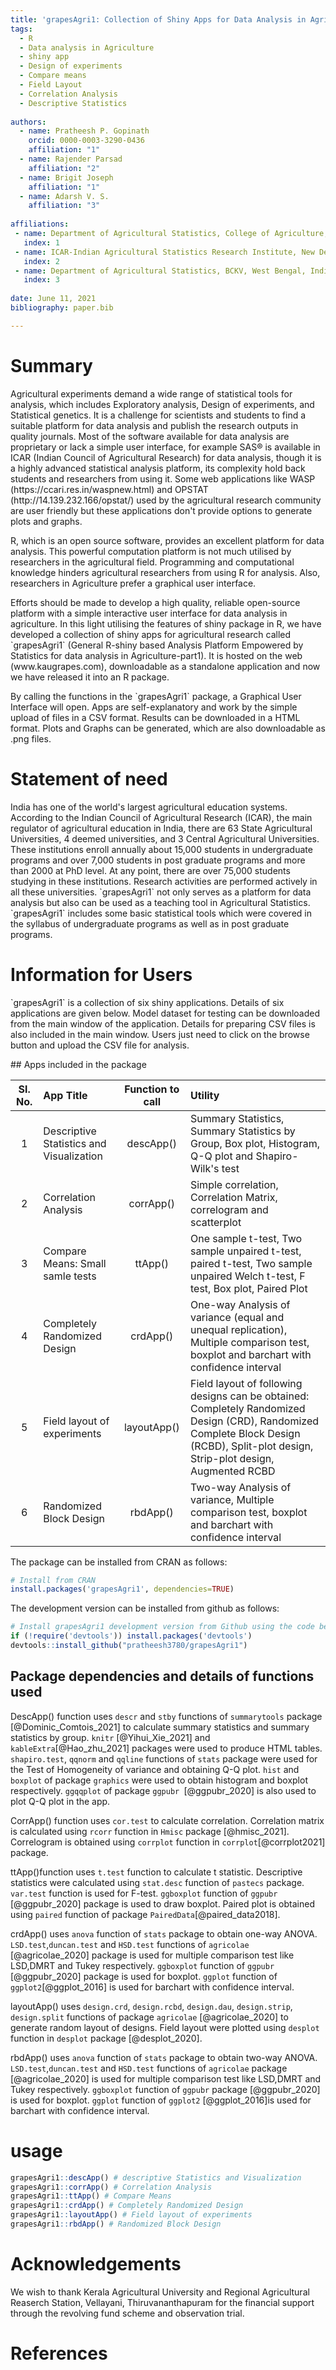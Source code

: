 ```yaml
---
title: 'grapesAgri1: Collection of Shiny Apps for Data Analysis in Agriculture'
tags:
  - R
  - Data analysis in Agriculture
  - shiny app
  - Design of experiments
  - Compare means
  - Field Layout
  - Correlation Analysis
  - Descriptive Statistics
  
authors:
  - name: Pratheesh P. Gopinath
    orcid: 0000-0003-3290-0436
    affiliation: "1"
  - name: Rajender Parsad
    affiliation: "2"
  - name: Brigit Joseph
    affiliation: "1"
  - name: Adarsh V. S.
    affiliation: "3"
    
affiliations:
 - name: Department of Agricultural Statistics, College of Agriculture, Vellayani, Kerala Agricultural University, Kerala, India.
   index: 1
 - name: ICAR-Indian Agricultural Statistics Research Institute, New Delhi, India.
   index: 2
 - name: Department of Agricultural Statistics, BCKV, West Bengal, India
   index: 3
   
date: June 11, 2021 
bibliography: paper.bib

---
```


# Summary

<p>
Agricultural experiments demand a wide range of statistical tools for analysis, which includes Exploratory analysis, Design of experiments, and Statistical genetics. It is a challenge for scientists and students to find a suitable platform for data analysis and publish the research outputs in quality journals. Most of the software available for data analysis are proprietary or lack a simple user interface, for example SAS&reg; is available in ICAR (Indian Council of Agricultural Research) for data analysis, though it is a highly advanced statistical analysis platform, its complexity hold back students and researchers from using it. Some web applications like WASP (https://ccari.res.in/waspnew.html) and OPSTAT (http://14.139.232.166/opstat/) used by the agricultural research community are user friendly but these applications don't provide options to generate plots and graphs.
</p>
<p>
R, which is an open source software, provides an excellent platform for data analysis. This powerful computation platform is not much utilised by researchers in the agricultural field. Programming and computational knowledge hinders agricultural researchers from using R for analysis. Also, researchers in Agriculture prefer a graphical user interface.
</p>
<p>
Efforts should be made to develop a high quality, reliable open-source platform with a simple interactive user interface for data analysis in agriculture. In this light utilising the features of shiny package in R, we have developed a collection of shiny apps for agricultural research called `grapesAgri1` (General R-shiny based Analysis Platform Empowered by Statistics for data analysis in Agriculture-part1). It is hosted on the web (www.kaugrapes.com), downloadable as a standalone application and now we have released it into an R package.
</p>
<p>
By calling the functions in the `grapesAgri1` package, a Graphical User Interface will open. Apps are self-explanatory and work by the simple upload of files in a CSV format. Results can be downloaded in a HTML format. Plots and Graphs can be generated, which are also downloadable as .png files.
</p>

# Statement of need
<p>
India has one of the world's largest agricultural education systems. According to the Indian Council of Agricultural Research (ICAR), the main regulator of agricultural education in India, there are 63 State Agricultural Universities, 4 deemed universities, and 3 Central Agricultural Universities. These institutions enroll annually about 15,000 students in undergraduate programs and over 7,000 students in post graduate programs and more than 2000 at PhD level. At any point, there are over 75,000 students studying in these institutions. Research activities are performed actively in all these universities. `grapesAgri1` not only serves as a platform for data analysis but also can be used as a teaching tool in Agricultural Statistics. `grapesAgri1` includes some basic statistical tools which were covered in the syllabus of undergraduate programs as well as in post graduate programs.

</p>

# Information for Users

<p>
`grapesAgri1` is a collection of six shiny applications. Details of six applications are given below. Model dataset for testing can be downloaded from the main window of the application. Details for preparing CSV files is also included in the main window. Users just need to click on the browse button and upload the CSV file for analysis.
</p>
## Apps included in the package

|Sl. No.| App Title | Function to call |Utility|
|:-----:| :----------- | :-----------:|:----------------|
|1|Descriptive Statistics and Visualization   | descApp()      |Summary Statistics, Summary Statistics by Group, Box plot, Histogram, Q-Q plot and Shapiro-Wilk's test|
|2|Correlation Analysis   | corrApp()      | Simple correlation, Correlation Matrix, correlogram and scatterplot|
|3|Compare Means: Small samle tests  | ttApp()      | One sample t-test, Two sample unpaired t-test, paired t-test, Two sample unpaired Welch t-test, F test, Box plot, Paired Plot|
|4|Completely Randomized Design  | crdApp()      |One-way Analysis of variance (equal and unequal replication), Multiple comparison test, boxplot and barchart with confidence interval|
|5|Field layout of experiments | layoutApp()      |Field layout of following designs can be obtained: Completely Randomized Design (CRD), Randomized Complete Block Design (RCBD), Split-plot design, Strip-plot design, Augmented RCBD|
|6|Randomized Block Design  | rbdApp()      |Two-way Analysis of variance, Multiple comparison test, boxplot and barchart with confidence interval|

The package can be installed from CRAN as follows:

``` r
# Install from CRAN
install.packages('grapesAgri1', dependencies=TRUE)
```

The development version can be installed from github as follows:

``` r
# Install grapesAgri1 development version from Github using the code below:
if (!require('devtools')) install.packages('devtools')
devtools::install_github("pratheesh3780/grapesAgri1")
```

## Package dependencies and details of functions used 

DescApp() function uses `descr` and `stby` functions of `summarytools` package [@Dominic_Comtois_2021] to calculate summary statistics and summary statistics by group. `knitr` [@Yihui_Xie_2021] and `kableExtra`[@Hao_zhu_2021] packages were used to produce HTML tables. `shapiro.test`, `qqnorm` and `qqline` functions of `stats` package were used for the Test of Homogeneity of variance and obtaining Q-Q plot. `hist` and `boxplot` of package `graphics` were used to obtain histogram and boxplot respectively. `ggqqplot` of package `ggpubr `[@ggpubr_2020] is also used to plot Q-Q plot in the app.

CorrApp() function uses `cor.test` to calculate correlation. Correlation matrix is calculated using `rcorr` function in `Hmisc` package [@hmisc_2021]. Correlogram is obtained using `corrplot` function in `corrplot`[@corrplot2021] package.

ttApp()function uses `t.test` function to calculate t statistic. Descriptive statistics were calculated using `stat.desc` function of `pastecs` package. `var.test` function is used for F-test. `ggboxplot` function of `ggpubr` [@ggpubr_2020] package is used to draw boxplot. Paired plot is obtained using `paired` function of package `PairedData`[@paired_data2018].

crdApp() uses `anova` function of `stats` package to obtain one-way ANOVA. `LSD.test`,`duncan.test` and `HSD.test` functions of `agricolae` [@agricolae_2020] package is used for multiple comparison test like LSD,DMRT and Tukey respectively. `ggboxplot` function of `ggpubr` [@ggpubr_2020] package is used for boxplot. `ggplot` function of `ggplot2`[@ggplot_2016] is used for barchart with confidence interval.

layoutApp() uses `design.crd`, `design.rcbd`, `design.dau`, `design.strip`, `design.split` functions of package `agricolae` [@agricolae_2020] to generate random layout of designs. Field layout were plotted using `desplot` function in `desplot` package [@desplot_2020].

rbdApp() uses `anova` function of `stats` package to obtain two-way ANOVA. `LSD.test`,`duncan.test` and `HSD.test` functions of `agricolae` package [@agricolae_2020] is used for multiple comparison test like LSD,DMRT and Tukey respectively. `ggboxplot` function of `ggpubr` package [@ggpubr_2020] is used for boxplot. `ggplot` function of `ggplot2` [@ggplot_2016]is used for barchart with confidence interval.

# usage
``` r
grapesAgri1::descApp() # descriptive Statistics and Visualization 
grapesAgri1::corrApp() # Correlation Analysis
grapesAgri1::ttApp() # Compare Means
grapesAgri1::crdApp() # Completely Randomized Design
grapesAgri1::layoutApp() # Field layout of experiments
grapesAgri1::rbdApp() # Randomized Block Design 
```
# Acknowledgements

We wish to thank Kerala Agricultural University and Regional Agricultural Reaserch Station, Vellayani, Thiruvananthapuram for the financial support through the revolving fund scheme and observation trial.

# References

